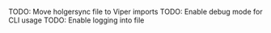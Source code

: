 TODO: Move holgersync file to Viper imports
TODO: Enable debug mode for CLI usage
TODO: Enable logging into file